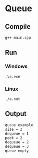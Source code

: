 # Queue

## Compile 

```
g++ main.cpp
```

## Run

### Windows

```
.\a.exe
```

### Linux

```
./a.out
```

## Output

```
queue example
size = 3
dequeue = 1
peek = 2
dequeue = 2
dequeue = 3
queue empty
```